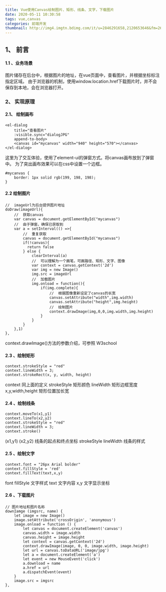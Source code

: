 ```yaml
---
title: Vue使用Canvas绘制图片、矩形、线条、文字，下载图片
date: 2020-05-11 10:30:58
tags: vue,canvas
categories: 前端开发 
thumbnail: http://img4.imgtn.bdimg.com/it/u=2846291658,2120653646&fm=26&gp=0.jpg
---
```

## 1、 前言

#### 1.1 、业务场景
图片储存在后台中，根据图片的地址，在vue页面中，查看图片，并根据坐标标注指定区域。
由于浏览器的机制，使用window.location.href下载图片时，并不会保存到本地，会在浏览器打开。
### 2、 实现原理

#### 2.1、 绘制画布
```
<el-dialog
    title="查看图片"
    :visible.sync="dialogJPG"
    append-to-body>
    <canvas id="mycanvas" width="940" height="570"></canvas>
</el-dialog>
```
这里为了交互体验，使用了element-ui的弹窗方式。将canvas画布放到了弹窗中。
为了突出画布效果可以在css中设置一个边框。
```
#mycanvas {
    border: 1px solid rgb(199, 198, 198);
}
```
#### 2.2 绘制图片
```
//  imageUrl为后台提供图片地址
doDraw(imageUrl){
    //  获取canvas
    var canvas = document.getElementById("mycanvas")
    //  由于弹窗，确保已获取到
    var a = setInterval(() =>{
        //  重复获取
        canvas = document.getElementById("mycanvas")
        if(!canvas){
          return false
        } else {
            clearInterval(a)
            //  可以理解为一个画笔，可画路径、矩形、文字、图像
            var context = canvas.getContext('2d')
            var img = new Image()
            img.src = imageUrl
            //  加载图片
            img.onload = function(){
                if(img.complete){
                    //  根据图像重新设定了canvas的长宽
                    canvas.setAttribute("width",img.width)
                    canvas.setAttribute("height",img.height)
                    //  绘制图片
                    context.drawImage(img,0,0,img.width,img.height)
                }
            }
        }
    },1)
},
```
context.drawImage()方法的参数介绍，可参照 W3school
#### 2.3 、绘制矩形
```
context.strokeStyle = "red"
context.lineWidth = 3;
context.strokeRect(x, y, width, height)
```
context 同上面的定义
strokeStyle 矩形颜色
lineWidth 矩形边框宽度
x,y,width,height 矩形位置加长宽
#### 2.4 、绘制线条
```
context.moveTo(x1,y1)
context.lineTo(x2,y2)
context.strokeStyle = "red"
context.lineWidth = 3;
context.stroke()
```
(x1,y1) (x2,y2) 线条的起点和终点坐标
strokeStyle lineWidth 线条的样式
#### 2.5 、绘制文字
```
context.font = "26px Arial bolder"
context.fillStyle = 'red'
context.fillText(text,x,y)
```
font fillStyle 文字样式
text 文字内容
x,y 文字显示坐标
#### 2.6 、下载图片
```
// 图片地址和图片名称
downIamge (imgsrc, name) {
    let image = new Image()
    image.setAttribute('crossOrigin', 'anonymous')
    image.onload = function () {
        let canvas = document.createElement('canvas')
        canvas.width = image.width
        canvas.height = image.height
        let context = canvas.getContext('2d')
        context.drawImage(image, 0, 0, image.width, image.height)
        let url = canvas.toDataURL('image/jpg')
        let a = document.createElement('a')
        let event = new MouseEvent('click')
        a.download = name
        a.href = url
        a.dispatchEvent(event)
    }
    image.src = imgsrc
},
```